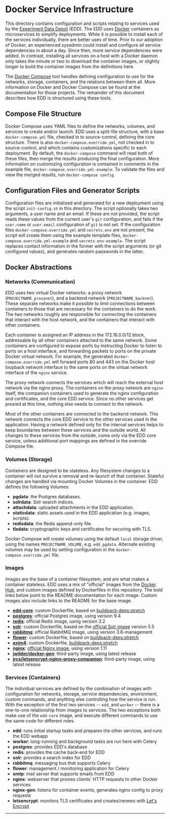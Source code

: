 # Docker Service Infrastructure

This directory contains configuration and scripts relating to services used by the
[Experiment Data Depot][1] (EDD). The EDD uses [Docker][2] containers as microservices to
simplify deployments. While it is possible to install each of the services individually, there
are better uses of time. Prior to our adoption of Docker, an experienced sysadmin could install
and configure all service dependencies in about a day. Since then, more service dependencies were
added. In contrast, installing all services on a host with a Docker daemon only takes the minute
or two to download the container images, or slightly longer to build the container images from
the definitions here.

The [Docker Compose][3] tool handles defining configuration to use for the networks, storage,
containers, and the relations between them all. More information on Docker and Docker Compose can
be found at the documentation for those projects. The remainder of this document describes how
EDD is structured using these tools.

## Compose File Structure

Docker Compose uses YAML files to define the networks, volumes, and services to create and/or
launch. EDD uses a split-file structure, with a base `docker-compose.yml` file, checked in to
source-control, defining the core structure. There is also `docker-compose.override.yml`, not
checked in to source-control, and which contains customizations specific to each deployment.
By default, the `docker-compose` command will read both of these files, then merge the results
producing the final configuration. More information on customizing configuration is contained
in comments in the example file, `docker-compose.override.yml-example`. To validate the files and
view the merged results, run `docker-compose config`.

## Configuration Files and Generator Scripts

Configuration files are initialized and generated for a new deployment using the script
`init-config.sh` in this directory. The script optionally takes two arguments, a user name and
an email. If these are not provided, the script reads these values from the current user's `git`
configuration, and fails if the `user.name` or `user.email` configuration of `git` is not set.
If the configuration files `docker-compose.override.yml` and `secrets.env` are not present, the
script will create them using the example template files, `docker-compose.override.yml-example`
and `secrets.env-example`. The script replaces contact information in the former with the script
arguments (or git configured values), and generates random passwords in the latter.

## Docker Abstractions

### Networks (Communication)

EDD uses two virtual Docker networks: a proxy network (`PROJECTNAME_proxynet`), and a backend
network (`PROJECTNAME_backnet`). These separate networks make it possible to limit connections
between containers to those that are necessary for the containers to do the work. The two networks
roughly are responsible for connecting the containers that interact with the host network, and the
containers that interact with other containers.

Each container is assigned an IP address in the 172.16.0.0/12 block, addressable by all other
containers attached to the same network. Some containers are configured to expose ports by
instructing Docker to listen to ports on a host interface, and forwarding packets to ports on
the private Docker virtual network. For example, the generated `docker-compose.override.yml`
will forward ports 80 and 443 on the Docker host loopback network interface to the same ports on
the virtual network interface of the `nginx` service.

The proxy network connects the services which will reach the external host network via the nginx
proxy. The containers on the proxy network are `nginx` itself, the companion containers used to
generate the nginx configuration and certificates, and the core EDD service. Since no other
services get proxied at this time, nothing else needs to connect to the network.

Most of the other containers are connected to the backend network. This network connects the core
EDD service to the other services used in the application. Having a network defined only for the
internal services helps to keep boundaries between these services and the outside world. All
changes to these services from the outside, come only via the EDD core service, unless additional
port mappings are defined in the override Compose file.

### Volumes (Storage)

Containers are designed to be stateless. Any filesystem changes to a container will not survive a
removal and re-launch of that container. Stateful changes are handled via mounting Docker Volumes
in the container. EDD defines the following Volumes:

* __pgdata__: the Postgres databases.
* __solrdata__: Solr search indices.
* __attachdata__: uploaded attachments in the EDD application.
* __staticdata__: static assets used in the EDD application (e.g. images, scripts).
* __redisdata__: the Redis append-only file.
* __tlsdata__: cryptographic keys and certificates for securing with TLS.

Docker Compose will create volumes using the default `local` storage driver, using the names
`PROJECTNAME_VOLUME`, e.g. `edd_pgdata`. Alternate existing volumes may be used by setting
configuration in the `docker-compose.override.yml` file.

### Images

Images are the base of a container filesystem, and are what makes a container stateless. EDD uses
a mix of "official" images from the [Docker Hub][4], and custom images defined by Dockerfiles in
this repository. The bold links below point to the README documentation for each image. Custom
images also include links to the README for the base image.

* __[edd-core][5]__: custom Dockerfile, based on [buildpack-deps:stretch][6]
* __[postgres][7]__: official Postgres image, using version 9.4
* __[redis][8]__: official Redis image, using version 3.2
* __[solr][9]__: custom Dockerfile, based on the [official Solr image][10] version 5.5
* __[rabbitmq][11]__: official RabbitMQ image, using version 3.6-management
* __[flower][12]__: custom Dockerfile, based on [buildpack-deps:stretch][6]
* __[exim4][13]__: custom Dockerfile, [buildpack-deps:stretch][6]
* __[nginx][14]__: [official Nginx image][15], using version 1.11
* __[jwilder/docker-gen][16]__: third-party image, using latest release
* __[jrcs/letsencrypt-nginx-proxy-companion][17]__: third-party image, using latest release

### Services (Containers)

The individual services are defined by the combination of images with configuration for networks,
storage, service dependencies, environment, custom commands, and anything else controlling how
the service is run. With the exception of the first two services -- `edd`, and `worker` -- there
is a one-to-one relationship from images to services. The two exceptions both make use of the
`edd-core` image, and execute different commands to use the same code for different roles.

* __edd__: runs initial startup tasks and prepares the other services, and runs the EDD webapp
* __worker__: long-running and background tasks are run here with Celery
* __postgres__: provides EDD's database
* __redis__: provides the cache back-end for EDD
* __solr__: provides a search index for EDD
* __rabbitmq__: messaging bus that supports Celery
* __flower__: management / monitoring application for Celery
* __smtp__: mail server that supports emails from EDD
* __nginx__: webserver that proxies clients' HTTP requests to other Docker services
* __nginx-gen__: listens for container events, generates nginx config to proxy requests
* __letsencrypt__: monitors TLS certificates and creates/renews with [Let's Encrypt][18]

---------------------------------------------------------------------------------------------------

[1]:    ../README.md
[2]:    https://docker.io
[3]:    https://docs.docker.com/compose/overview/
[4]:    https://hub.docker.com/explore/
[5]:    edd/README.md
[6]:    https://hub.docker.com/_/buildpack-deps/
[7]:    https://hub.docker.com/_/postgres/
[8]:    https://hub.docker.com/_/redis/
[9]:    solr/README.md
[10]:   https://hub.docker.com/_/solr/
[11]:   https://hub.docker.com/_/rabbitmq/
[12]:   flower/README.md
[13]:   smtp/README.md
[14]:   nginx/README.md
[15]:   https://hub.docker.com/_/nginx/
[16]:   https://github.com/jwilder/docker-gen
[17]:   https://github.com/JrCs/docker-letsencrypt-nginx-proxy-companion
[18]:   https://letsencrypt.org
